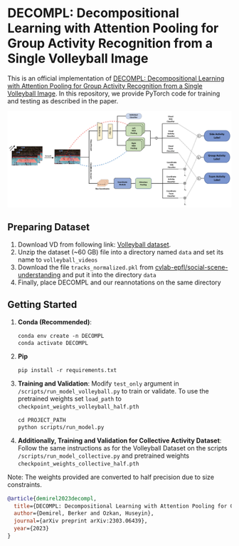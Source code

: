 # DECOMPL: Decompositional Learning with Attention Pooling for Group Activity Recognition from a Single Volleyball Image

This is an official implementation of [DECOMPL: Decompositional Learning with Attention Pooling for Group Activity Recognition from a Single Volleyball Image](https://arxiv.org/abs/2303.06439). In this repository, we provide PyTorch code for training and testing as described in the paper. 

![](./figures/model_figure.png)

## Preparing Dataset

1. Download VD from following link: [Volleyball dataset](https://drive.google.com/drive/folders/1rmsrG1mgkwxOKhsr-QYoi9Ss92wQmCOS).
2. Unzip the dataset (~60 GB) file into a directory named `data` and set its name to `volleyball_videos`
3. Download the file `tracks_normalized.pkl` from [cvlab-epfl/social-scene-understanding](https://raw.githubusercontent.com/wjchaoGit/Group-Activity-Recognition/master/data/volleyball/tracks_normalized.pkl) and put it into the directory `data`
4. Finally, place DECOMPL and our reannotations on the same directory


## Getting Started
1. **Conda (Recommended)**: 
    ```shell
    conda env create -n DECOMPL
    conda activate DECOMPL
    ```

2. **Pip**
    ```shell
    pip install -r requirements.txt
    ```

3. **Training and Validation**: Modify `test_only` argument in `/scripts/run_model_volleyball.py` to train or validate. To use the pretrained weights set `load_path` to `checkpoint_weights_volleyball_half.pth`
    ```shell
    cd PROJECT_PATH 
    python scripts/run_model.py
    ```

4. **Additionally, Training and Validation for Collective Activity Dataset**: Follow the same instructions as for the Volleyball Dataset on the scripts `/scripts/run_model_collective.py` and pretrained weights `checkpoint_weights_collective_half.pth`

Note: The weights provided are converted to half precision due to size constraints.

```BibTeX
@article{demirel2023decompl,
  title={DECOMPL: Decompositional Learning with Attention Pooling for Group Activity Recognition from a Single Volleyball Image},
  author={Demirel, Berker and Ozkan, Huseyin},
  journal={arXiv preprint arXiv:2303.06439},
  year={2023}
}
```
